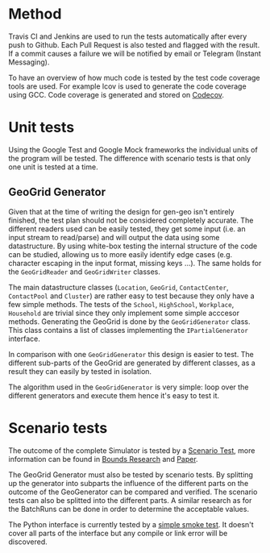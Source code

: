 # Method

Travis CI and Jenkins are used to run the tests automatically after every push to Github.
Each Pull Request is also tested and flagged with the result. 
If a commit causes a failure we will be notified by email or Telegram (Instant Messaging).

To have an overview of how much code is tested by the test code coverage tools are used. For example lcov is used to generate the code coverage using GCC.
Code coverage is generated and stored on [Codecov](https://codecov.io/gh/LEDfan/Bachelorproef).

# Unit tests

Using the Google Test and Google Mock frameworks the individual units of the program will be tested. 
The difference with scenario tests is that only one unit is tested at a time.

## GeoGrid Generator

Given that at the time of writing the design for gen-geo isn't entirely finished, the test plan should not be considered completely accurate.
The different readers used can be easily tested, they get some input (i.e. an input stream to read/parse) and will output the data using some datastructure. 
By using white-box testing the internal structure of the code can be studied, allowing us to more easily identify edge cases (e.g. character escaping in the input format, missing keys ...).
The same holds for the `GeoGridReader` and `GeoGridWriter` classes.

The main datastructure classes (`Location`, `GeoGrid`, `ContactCenter`, `ContactPool` and `Cluster`) are rather easy to test because they only have a few simple methods.
The tests of the `School`, `HighSchool`, `Workplace`, `Household` are trivial since they only implement some simple acccesor methods.
Generating the GeoGrid is done by the `GeoGridGenerator` class. This class contains a list of classes implementing the `IPartialGenerator` interface.

In comparison with one `GeoGridGenerator` this design is easier to test. The different sub-parts of the GeoGrid are generated by different classes, as a result they can easily by tested in isolation.

The algorithm used in the `GeoGridGenerator` is very simple: loop over the different generators and execute them hence it's easy to test it.

# Scenario tests

The outcome of the complete Simulator is tested by a [Scenario Test](https://github.com/LEDfan/Bachelorproef/blob/master/test/cpp/gtester/BatchRuns.cpp), more information can be found in [Bounds Research](bounds.md) and [Paper](week3/main/paper.pdf).

The GeoGrid Generator must also be tested by scenario tests. 
By splitting up the generator into subparts the influence of the different parts on the outcome of the GeoGenerator can be compared and verified. 
The scenario tests can also be splitted into the different parts.
A similar research as for the BatchRuns can be done in order to determine the acceptable values.

The Python interface is currently tested by a [simple smoke test](https://github.com/LEDfan/Bachelorproef/blob/master/test/python/testSimple.py). 
It doesn't cover all parts of the interface but any compile or link error will be discovered.

